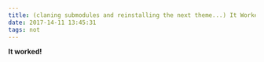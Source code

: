 ```yaml
---
title: (claning submodules and reinstalling the next theme...) It Worked!
date: 2017-14-11 13:45:31
tags: not 
---
```

**It worked!**